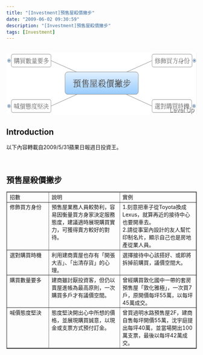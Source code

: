 ```yaml
---
title: "[Investment]預售屋殺價撇步"
date: "2009-06-02 09:30:59"
description: "[Investment]預售屋殺價撇步"
tags: [Investment]
---
```


<h2><img style="border-right-width: 0px; border-top-width: 0px; border-bottom-width: 0px; border-left-width: 0px" border="0" alt="image" width="571" height="163" src="\images\posts\8639\image_thumb_1.png" /></h2><h2>Introduction</h2><p>以下內容轉載自2009/5/31蘋果日報週日投資王。</p><p> </p><h2>預售屋殺價撇步</h2><table border="1" cellspacing="0" cellpadding="2" width="541"><tbody><tr><td valign="top" width="115">招數</td><td valign="top" width="205">說明</td><td valign="top" width="219">實例</td></tr><tr><td valign="top" width="115">修飾買方身份</td><td valign="top" width="205">預售屋業務人員較勢利，容易因衡量買方身家決定服務態度，建議適時展現購買實力，可獲得賣方較好的對待。</td><td valign="top" width="218">1.刻意把車子從Toyota換成Lexus，就算再近的接待中心也要開車去。 <br />2.請從事室內設計的友人幫忙印制名片，顯示自己也是房地產從業人員。</td></tr><tr><td valign="top" width="115">選對購買時機</td><td valign="top" width="205">利用建商賣屋也存有「開張大吉」、「出清存貨」的心理。</td><td valign="top" width="218">選擇接待中心該搭好、或即將拆掉前購買，議價空間大。</td></tr><tr><td valign="top" width="115">購買數量要多</td><td valign="top" width="205">建商雖討厭投資客，但仍以賣屋進帳為最高原則，一次購買多戶才有議價空間。</td><td valign="top" width="218">曾經購買敦化國中一帶的套房預售屋「敦化雅極」，一次買7戶，原開價每坪55萬，以每坪45萬成交。</td></tr><tr><td valign="top" width="115">喊價態度堅決</td><td valign="top" width="205">態度堅決開出心中所想的價格，並展現購買誠意，以現金或支票方式預付訂金。</td><td valign="top" width="218">曾買過明水路預售屋2F，建商自售每坪開價55萬，沈宇庭提出每坪40萬，並當場開出100萬支票，最後以每坪42萬成交。</td></tr></tbody></table>

